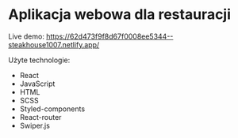 # Aplikacja webowa dla restauracji
Live demo: https://62d473f9f8d67f0008ee5344--steakhouse1007.netlify.app/

Użyte technologie:
- React
- JavaScript
- HTML
- SCSS
- Styled-components
- React-router
- Swiper.js
